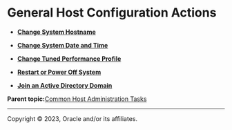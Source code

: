 # General Host Configuration Actions

-   **[Change System Hostname](../topics/set_host_name.md)**  

-   **[Change System Date and Time](../topics/set_system_time.md)**  

-   **[Change Tuned Performance Profile](../topics/cockpit-tuned.md)**  

-   **[Restart or Power Off System](../topics/reboot.md)**  

-   **[Join an Active Directory Domain](../topics/cockpit-system_join_a_domain.md)**  


**Parent topic:**[Common Host Administration Tasks](../topics/common_administration.md)

---

Copyright © 2023, Oracle and/or its affiliates.

